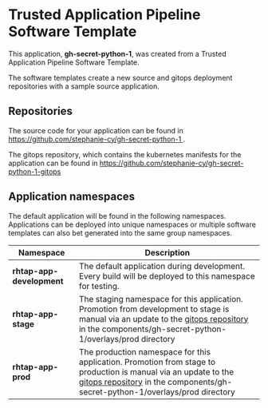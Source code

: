 # Trusted Application Pipeline Software Template

This application, **gh-secret-python-1**, was created from a Trusted Application Pipeline Software Template.

The software templates create a new source and gitops deployment repositories with a sample source application. 

## Repositories

The source code for your application can be found in [https://github.com/stephanie-cy/gh-secret-python-1 ](https://github.com/stephanie-cy/gh-secret-python-1 ).
 
The gitops repository, which contains the kubernetes manifests for the application can be found in 
[https://github.com/stephanie-cy/gh-secret-python-1-gitops ](https://github.com/stephanie-cy/gh-secret-python-1-gitops ) 

## Application namespaces 

The default application will be found in the following namespaces. Applications can be deployed into unique namespaces or multiple software templates can also bet generated into the same group namespaces.  

|  Namespace   |  Description   |  
| -------- | -------- |   
| **rhtap-app-development** | The default application during development. Every build will be deployed to this namespace for testing. | 
| **rhtap-app-stage** | The staging namespace for this application. Promotion from development to stage is manual via an update to the [gitops repository](https://github.com/stephanie-cy/gh-secret-python-1-gitops ) in the components/gh-secret-python-1/overlays/prod directory |  
| **rhtap-app-prod** | The production namespace for this application. Promotion from stage to production is manual via an update to the [gitops repository](https://github.com/stephanie-cy/gh-secret-python-1-gitops ) in the components/gh-secret-python-1/overlays/prod directory | 